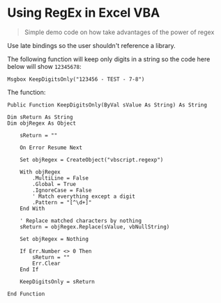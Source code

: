 # Using RegEx in Excel VBA

> Simple demo code on how take advantages of the power of regex

Use late bindings so the user shouldn't reference a library.

The following function will keep only digits in a string so the code here below will show `12345678`:

```vbnet
Msgbox KeepDigitsOnly("123456 - TEST - 7-8")
```

The function:

```vbnet
Public Function KeepDigitsOnly(ByVal sValue As String) As String

Dim sReturn As String
Dim objRegex As Object

    sReturn = ""

    On Error Resume Next

    Set objRegex = CreateObject("vbscript.regexp")

    With objRegex
        .MultiLine = False
        .Global = True
        .IgnoreCase = False
        ' Match everything except a digit
        .Pattern = "[^\d+]"
    End With

    ' Replace matched characters by nothing
    sReturn = objRegex.Replace(sValue, vbNullString)

    Set objRegex = Nothing

    If Err.Number <> 0 Then
        sReturn = ""
        Err.Clear
    End If

    KeepDigitsOnly = sReturn

End Function
```
